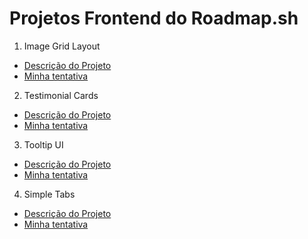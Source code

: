# Projetos Frontend do Roadmap.sh

1. Image Grid Layout
- [Descrição do Projeto](https://roadmap.sh/projects/image-grid)
- [Minha tentativa](./image-grid)

2. Testimonial Cards
- [Descrição do Projeto](https://roadmap.sh/projects/testimonial-cards)
- [Minha tentativa](./testimonial-cards)

3. Tooltip UI
- [Descrição do Projeto](https://roadmap.sh/projects/tooltip-ui)
- [Minha tentativa](./tooltip-ui)

4. Simple Tabs
- [Descrição do Projeto](https://roadmap.sh/projects/simple-tabs)
- [Minha tentativa](./simple-tabs)
